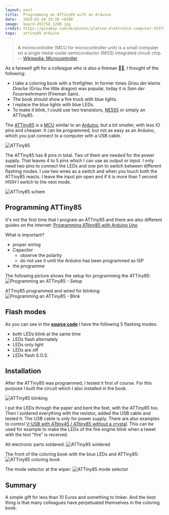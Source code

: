 ```yaml
---
layout: post
title:  Programming an ATTiny85 with an Arduino
date:   2020-02-20 20:28 +0100
image:  board-453758_1280.jpg
credit: https://pixabay.com/de/photos/platine-elektronik-computer-453758/
tags:   attiny85 arduino
---
```


> A microcontroller (MCU for microcontroller unit) is a small computer on a single metal-oxide-semiconductor (MOS) integrated circuit chip. -- [Wikipedia: Microcontroller]

As a farewell gift for a colleague who is also a fireman 👨‍🚒, I thought of the following:

- I take a coloring book with a firefighter. In former times _Grisu der kleine Drache_ (Grisu the little dragon) was popular, today it is _Sam der Feuerwehrmann_ (Fireman Sam).
- The book should show a fire truck with blue lights.
- I replace the blue lights with blue LEDs.
- To make it blink, I could use two transistors, [NE555] or simply an ATTiny85.

The [ATTiny85] is a [MCU] similar to an [Arduino], but a bit smaller, with less IO pins and cheaper. It can be programmed, but not as easy as an Arduino, which you just connect to a computer with a USB cable.

![ATTiny85](/images/ATTiny85.png)

The ATTiny85 has 8 pins in total. Two of them are needed for the power supply. That leaves 4 to 5 pins which I can use as output or input. I only need two pins to connect the LEDs and one pin to switch between different flashing modes. I use two wires as a switch and when you touch both the ATTiny85 reacts. I leave the input pin open and if it is more than 1 second _HIGH_ I switch to the next mode.

![ATTiny85 schem](/images/ATTiny85_schem.png)

## Programming ATTiny85

It's not the first time that I program an ATTiny85 and there are also different guides on the internet: [Programming ATtiny85 with Arduino Uno]

What is important?

- proper wiring
- Capacitor
  - observe the polarity
  - do not use it until the Arduino has been programmed as ISP
- the programme

The following picture shows the setup for programming the ATTiny85:
![Programming an ATTiny85 - Setup](/images/ATTiny85_programming_1.jpg)

ATTiny85 programmed and wired for blinking:
![Programming an ATTiny85 - Blink](/images/ATTiny85_programming_2.jpg)

## Flash modes

As you can see in the __[source code]__ I have the following 5 flashing modes:

- both LEDs blink at the same time
- LEDs flash alternately
- LEDs only light
- LEDs are off
- LEDs flash S.O.S.

## Installation

After the ATTiny85 was programmed, I tested it first of course. For this purpose I built the circuit which I also installed in the book.

![ATTiny85 blinking](/images/ATTiny85_blinking.gif)

I put the LEDs through the paper and bent the feet, with the ATTiny85 too. Then I soldered everything with the resistor, added the USB cable and tested it. The USB cable is only for power supply. There are also examples to control [V-USB with ATtiny45 / ATtiny85 without a crystal]. This can be used for example to make the LEDs of the fire engine blink when a tweet with the text "fire" is received.

All electronic parts soldered:
![ATTiny85 soldered](/images/ATTiny85_soldered.jpg)

The front of the coloring book with the blue LEDs and ATTiny85:
![ATTiny85 coloring book](/images/ATTiny85_coloring_book.jpg)

The mode selector at the wiper:
![ATTiny85 mode selector](/images/ATTiny85_mode_selector.jpg)

## Summary

A simple gift for less than 10 Euros and something to tinker. And the best thing is that many colleagues have perpetuated themselves in the coloring book.

[Wikipedia: Microcontroller]: https://en.wikipedia.org/wiki/Microcontroller
[NE555]: https://en.wikipedia.org/wiki/555_timer_IC
[ATTiny85]: https://www.microchip.com/wwwproducts/en/ATtiny85
[MCU]: https://en.wikipedia.org/wiki/Microcontroller
[Arduino]: https://store.arduino.cc/arduino-uno-rev3
[Programming ATtiny85 with Arduino Uno]: https://create.arduino.cc/projecthub/arjun/programming-attiny85-with-arduino-uno-afb829
[source code]: https://github.com/choas/sam_attiny85/blob/master/SamATTiny85/SamATTiny85.ino
[V-USB with ATtiny45 / ATtiny85 without a crystal]: https://codeandlife.com/2012/02/22/v-usb-with-attiny45-attiny85-without-a-crystal/
